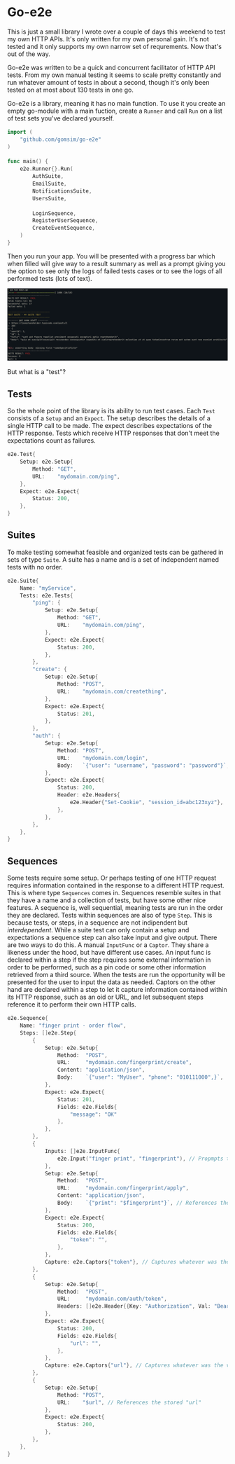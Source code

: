 # Go-e2e
This is just a small library I wrote over a couple of days this weekend to test my own HTTP APIs. It's only written for my own personal gain. It's not tested and it only supports my own narrow set of requrements. Now that's out of the way.

Go-e2e was written to be a quick and concurrent facilitator of HTTP API tests. From my own manual testing it seems to scale pretty constantly and run whatever amount of tests in about a second, though it's only been tested on at most about 130 tests in one go.

Go-e2e is a library, meaning it has no main function. To use it you create an empty go-module with a main fuction, create a `Runner` and call `Run` on a list of test sets you've declared yourself. 

```go
import (
	"github.com/gomsim/go-e2e"
)

func main() {
	e2e.Runner{}.Run(
		AuthSuite,
		EmailSuite,
		NotificationsSuite,
		UsersSuite,

		LoginSequence,
		RegisterUserSequence,
		CreateEventSequence,
	)
}
```

Then you run your app. You will be presented with a progress bar which when filled will give way to a result summary as well as a prompt giving you the option to see only the logs of failed tests cases or to see the logs of all performed tests (lots of text).

![Successful run](demo/image.png)

But what is a "test"?

## Tests
So the whole point of the library is its ability to run test cases. Each `Test` consists of a `Setup` and an `Expect`. The setup describes the details of a single HTTP call to be made. The expect describes expectations of the HTTP response. Tests which receive HTTP responses that don't meet the expectations count as failures.

```go
e2e.Test{
    Setup: e2e.Setup{
        Method: "GET",
        URL:    "mydomain.com/ping",
    },
    Expect: e2e.Expect{
        Status: 200,
    },
}
```

## Suites
To make testing somewhat feasible and organized tests can be gathered in sets of type `Suite`. A suite has a name and is a set of independent named tests with no order.

```go
e2e.Suite{
	Name: "myService",
	Tests: e2e.Tests{
		"ping": {
			Setup: e2e.Setup{
				Method: "GET",
				URL:    "mydomain.com/ping",
			},
			Expect: e2e.Expect{
				Status: 200,
			},
		},
		"create": {
			Setup: e2e.Setup{
				Method: "POST",
				URL:    "mydomain.com/creatething",
			},
			Expect: e2e.Expect{
				Status: 201,
			},
		},
		"auth": {
			Setup: e2e.Setup{
				Method: "POST",
				URL:    "mydomain.com/login",
				Body:   `{"user": "username", "password": "password"}`,
			},
			Expect: e2e.Expect{
				Status: 200,
				Header: e2e.Headers{
					e2e.Header{"Set-Cookie", "session_id=abc123xyz"},
				},
			},
		},
	},
}
```

## Sequences
Some tests require some setup. Or perhaps testing of one HTTP request requires information contained in the response to a different HTTP request. This is where type `Sequences` comes in. Sequences resemble suites in that they have a name and a collection of tests, but have some other nice features. A sequence is, well sequential, meaning tests are run in the order they are declared. Tests within sequences are also of type `Step`. This is because tests, or steps, in a sequence are not indipendent but _interdependent_. While a suite test can only contain a setup and expectations a sequence step can also take input and give output. There are two ways to do this. A manual `InputFunc` or a `Captor`. They share a likeness under the hood, but have different use cases. An input func is declared within a step if the step requires some external information in order to be performed, such as a pin code or some other information retrieved from a third source. When the tests are run the opportunity will be presented for the user to input the data as needed. Captors on the other hand are declared within a step to let it capture information contained within its HTTP response, such as an oid or URL, and let subsequent steps reference it to perform their own HTTP calls.

```go
e2e.Sequence{
	Name: "finger print - order flow",
	Steps: []e2e.Step{
		{
			Setup: e2e.Setup{
				Method:  "POST",
				URL:     "mydomain.com/fingerprint/create",
				Content: "application/json",
				Body:    `{"user": "MyUser", "phone": "010111000",}`,
			},
			Expect: e2e.Expect{
				Status: 201,
				Fields: e2e.Fields{
					"message": "OK"
				},
			},
		},
		{
			Inputs: []e2e.InputFunc{
				e2e.Input("finger print", "fingerprint"), // Propmpts the user for "finger print" and stores the input in a memory location called "fingerprint"
			},
			Setup: e2e.Setup{
				Method:  "POST",
				URL:     "mydomain.com/fingerprint/apply",
				Content: "application/json",
				Body:    `{"print": "$fingerprint"}`, // References the stored "fingerprint"
			},
			Expect: e2e.Expect{
				Status: 200,
				Fields: e2e.Fields{
					"token": "",
				},
			},
			Capture: e2e.Captors{"token"}, // Captures whatever was the value of the "token" field in the response body
		},
		{
			Setup: e2e.Setup{
				Method:  "POST",
				URL:     "mydomain.com/auth/token",
				Headers: []e2e.Header{{Key: "Authorization", Val: "Bearer $token"}}, // References the stored "token"
			},
			Expect: e2e.Expect{
				Status: 200,
				Fields: e2e.Fields{
					"url": "",
				},
			},
			Capture: e2e.Captors{"url"}, // Captures whatever was the value of the "url" field in the response body
		},
		{
			Setup: e2e.Setup{
				Method: "POST",
				URL:    "$url", // References the stored "url"
			},
			Expect: e2e.Expect{
				Status: 200,
			},
		},
	},
}
```